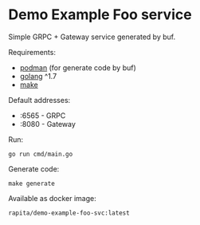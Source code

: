 # Demo Example Foo service

Simple GRPC + Gateway service generated by buf.

Requirements:
* [podman](https://podman.io/) (for generate code by buf)
* [golang](https://go.dev/) ^1.7
* [make](https://www.gnu.org/software/make/)

Default addresses:
* :6565 - GRPC
* :8080 - Gateway

Run:
```shell
go run cmd/main.go
```

Generate code:
```shell
make generate
```

Available as docker image:
```shell
rapita/demo-example-foo-svc:latest
```